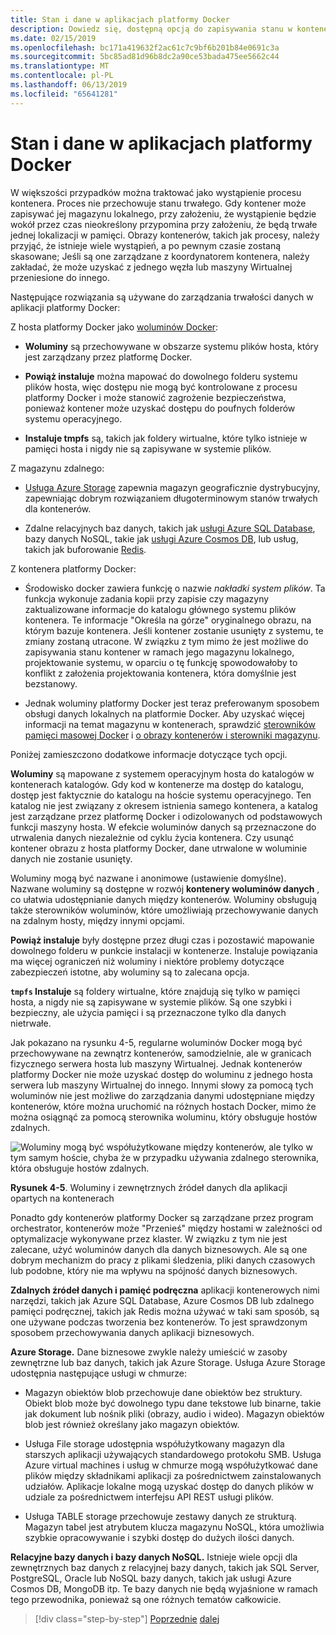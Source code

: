 ```yaml
---
title: Stan i dane w aplikacjach platformy Docker
description: Dowiedz się, dostępną opcją do zapisywania stanu w konteneryzowanych aplikacji.
ms.date: 02/15/2019
ms.openlocfilehash: bc171a419632f2ac61c7c9bf6b201b84e0691c3a
ms.sourcegitcommit: 5bc85ad81d96b8dc2a90ce53bada475ee5662c44
ms.translationtype: MT
ms.contentlocale: pl-PL
ms.lasthandoff: 06/13/2019
ms.locfileid: "65641281"
---
```

# <a name="state-and-data-in-docker-applications"></a>Stan i dane w aplikacjach platformy Docker

W większości przypadków można traktować jako wystąpienie procesu kontenera. Proces nie przechowuje stanu trwałego. Gdy kontener może zapisywać jej magazynu lokalnego, przy założeniu, że wystąpienie będzie wokół przez czas nieokreślony przypomina przy założeniu, że będą trwałe jednej lokalizacji w pamięci. Obrazy kontenerów, takich jak procesy, należy przyjąć, że istnieje wiele wystąpień, a po pewnym czasie zostaną skasowane; Jeśli są one zarządzane z koordynatorem kontenera, należy zakładać, że może uzyskać z jednego węzła lub maszyny Wirtualnej przeniesione do innego.

Następujące rozwiązania są używane do zarządzania trwałości danych w aplikacji platformy Docker:

Z hosta platformy Docker jako [woluminów Docker](https://docs.docker.com/engine/admin/volumes/):

- **Woluminy** są przechowywane w obszarze systemu plików hosta, który jest zarządzany przez platformę Docker.

- **Powiąż instaluje** można mapować do dowolnego folderu systemu plików hosta, więc dostępu nie mogą być kontrolowane z procesu platformy Docker i może stanowić zagrożenie bezpieczeństwa, ponieważ kontener może uzyskać dostępu do poufnych folderów systemu operacyjnego.

- **Instaluje tmpfs** są, takich jak foldery wirtualne, które tylko istnieje w pamięci hosta i nigdy nie są zapisywane w systemie plików.

Z magazynu zdalnego:

- [Usługa Azure Storage](https://azure.microsoft.com/documentation/services/storage/) zapewnia magazyn geograficznie dystrybucyjny, zapewniając dobrym rozwiązaniem długoterminowym stanów trwałych dla kontenerów.

- Zdalne relacyjnych baz danych, takich jak [usługi Azure SQL Database](https://azure.microsoft.com/services/sql-database/), bazy danych NoSQL, takie jak [usługi Azure Cosmos DB](https://docs.microsoft.com/azure/cosmos-db/introduction), lub usług, takich jak buforowanie [Redis](https://redis.io/).

Z kontenera platformy Docker:

- Środowisko docker zawiera funkcję o nazwie *nakładki system plików*. Ta funkcja wykonuje zadania kopii przy zapisie czy magazyny zaktualizowane informacje do katalogu głównego systemu plików kontenera. Te informacje "Określa na górze" oryginalnego obrazu, na którym bazuje kontenera. Jeśli kontener zostanie usunięty z systemu, te zmiany zostaną utracone. W związku z tym mimo że jest możliwe do zapisywania stanu kontener w ramach jego magazynu lokalnego, projektowanie systemu, w oparciu o tę funkcję spowodowałoby to konflikt z założenia projektowania kontenera, która domyślnie jest bezstanowy.

- Jednak woluminy platformy Docker jest teraz preferowanym sposobem obsługi danych lokalnych na platformie Docker. Aby uzyskać więcej informacji na temat magazynu w kontenerach, sprawdzić [sterowników pamięci masowej Docker](https://docs.docker.com/engine/userguide/storagedriver/) i [o obrazy kontenerów i sterowniki magazynu](https://docs.docker.com/engine/userguide/storagedriver/imagesandcontainers/).

Poniżej zamieszczono dodatkowe informacje dotyczące tych opcji.

**Woluminy** są mapowane z systemem operacyjnym hosta do katalogów w kontenerach katalogów. Gdy kod w kontenerze ma dostęp do katalogu, dostęp jest faktycznie do katalogu na hoście systemu operacyjnego. Ten katalog nie jest związany z okresem istnienia samego kontenera, a katalog jest zarządzane przez platformę Docker i odizolowanych od podstawowych funkcji maszyny hosta. W efekcie woluminów danych są przeznaczone do utrwalenia danych niezależnie od cyklu życia kontenera. Czy usunąć kontener obrazu z hosta platformy Docker, dane utrwalone w woluminie danych nie zostanie usunięty.

Woluminy mogą być nazwane i anonimowe (ustawienie domyślne). Nazwane woluminy są dostępne w rozwój **kontenery woluminów danych** , co ułatwia udostępnianie danych między kontenerów. Woluminy obsługują także sterowników woluminów, które umożliwiają przechowywanie danych na zdalnym hosty, między innymi opcjami.

**Powiąż instaluje** były dostępne przez długi czas i pozostawić mapowanie dowolnego folderu w punkcie instalacji w kontenerze. Instaluje powiązania ma więcej ograniczeń niż woluminy i niektóre problemy dotyczące zabezpieczeń istotne, aby woluminy są to zalecana opcja.

**`tmpfs` Instaluje** są foldery wirtualne, które znajdują się tylko w pamięci hosta, a nigdy nie są zapisywane w systemie plików. Są one szybki i bezpieczny, ale użycia pamięci i są przeznaczone tylko dla danych nietrwałe.

Jak pokazano na rysunku 4-5, regularne woluminów Docker mogą być przechowywane na zewnątrz kontenerów, samodzielnie, ale w granicach fizycznego serwera hosta lub maszyny Wirtualnej. Jednak kontenerów platformy Docker nie może uzyskać dostęp do woluminu z jednego hosta serwera lub maszyny Wirtualnej do innego. Innymi słowy za pomocą tych woluminów nie jest możliwe do zarządzania danymi udostępniane między kontenerów, które można uruchomić na różnych hostach Docker, mimo że można osiągnąć za pomocą sterownika woluminu, który obsługuje hostów zdalnych.

![Woluminy mogą być współużytkowane między kontenerów, ale tylko w tym samym hoście, chyba że w przypadku używania zdalnego sterownika, która obsługuje hostów zdalnych. ](./media/image5.png)

**Rysunek 4-5**. Woluminy i zewnętrznych źródeł danych dla aplikacji opartych na kontenerach

Ponadto gdy kontenerów platformy Docker są zarządzane przez program orchestrator, kontenerów może "Przenieś" między hostami w zależności od optymalizacje wykonywane przez klaster. W związku z tym nie jest zalecane, użyć woluminów danych dla danych biznesowych. Ale są one dobrym mechanizm do pracy z plikami śledzenia, pliki danych czasowych lub podobne, który nie ma wpływu na spójność danych biznesowych.

**Zdalnych źródeł danych i pamięć podręczna** aplikacji kontenerowych nimi narzędzi, takich jak Azure SQL Database, Azure Cosmos DB lub zdalnego pamięci podręcznej, takich jak Redis można używać w taki sam sposób, są one używane podczas tworzenia bez kontenerów. To jest sprawdzonym sposobem przechowywania danych aplikacji biznesowych.

**Azure Storage.** Dane biznesowe zwykle należy umieścić w zasoby zewnętrzne lub baz danych, takich jak Azure Storage. Usługa Azure Storage udostępnia następujące usługi w chmurze:

- Magazyn obiektów blob przechowuje dane obiektów bez struktury. Obiekt blob może być dowolnego typu dane tekstowe lub binarne, takie jak dokument lub nośnik pliki (obrazy, audio i wideo). Magazyn obiektów blob jest również określany jako magazyn obiektów.

- Usługa File storage udostępnia współużytkowany magazyn dla starszych aplikacji używających standardowego protokołu SMB. Usługa Azure virtual machines i usług w chmurze mogą współużytkować dane plików między składnikami aplikacji za pośrednictwem zainstalowanych udziałów. Aplikacje lokalne mogą uzyskać dostęp do danych plików w udziale za pośrednictwem interfejsu API REST usługi plików.

- Usługa TABLE storage przechowuje zestawy danych ze strukturą. Magazyn tabel jest atrybutem klucza magazynu NoSQL, która umożliwia szybkie opracowywanie i szybki dostęp do dużych ilości danych.

**Relacyjne bazy danych i bazy danych NoSQL.** Istnieje wiele opcji dla zewnętrznych baz danych z relacyjnej bazy danych, takich jak SQL Server, PostgreSQL, Oracle lub NoSQL bazy danych, takich jak usługi Azure Cosmos DB, MongoDB itp. Te bazy danych nie będą wyjaśnione w ramach tego przewodnika, ponieważ są one różnych tematów całkowicie.

>[!div class="step-by-step"]
>[Poprzednie](monolithic-applications.md)
>[dalej](soa-applications.md)
